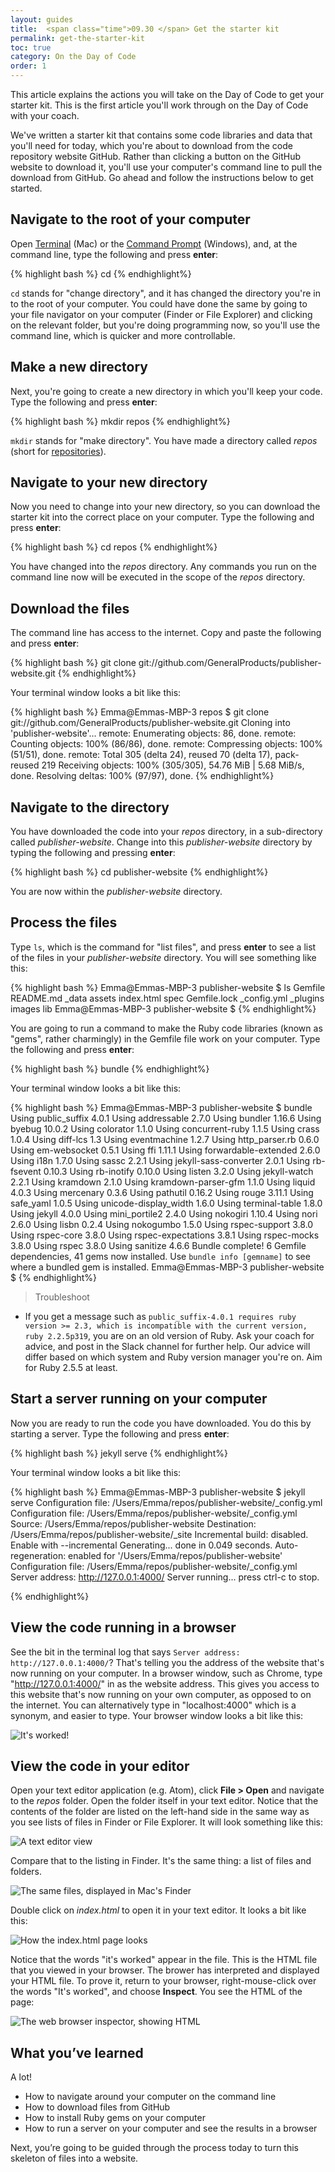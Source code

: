 ```yaml
---
layout: guides
title:  <span class="time">09.30 </span> Get the starter kit
permalink: get-the-starter-kit
toc: true
category: On the Day of Code
order: 1
---
```

<!-- <span class="tag tag--draft">Not started</span> -->
<!-- <span class="tag tag--progress">In progress</span> -->
<!-- <span class="tag tag--review">Ready for review</span> -->
<!-- <span class="tag tag--approved">Approved</span> -->

<p class="content__abstract">
  This article explains the actions you will take on the Day of Code to get your starter kit. This is the first article you'll work through on the Day of Code with your coach.
</p>

We've written a starter kit that contains some code libraries and data that you'll need for today, which you're about to download from the code repository website GitHub. Rather than clicking a button on the GitHub website to download it, you'll use your computer's command line to pull the download from GitHub. Go ahead and follow the instructions below to get started.

## Navigate to the root of your computer

Open [Terminal](glossary#terminal) (Mac) or the [Command Prompt](glossary#command-prompt) (Windows), and, at the command line, type the following and press **enter**:

{% highlight bash %}
  cd
{% endhighlight%}

`cd` stands for "change directory", and it has changed the directory you're in to the root of your computer. You could have done the same by going to your file navigator on your computer (Finder or File Explorer) and clicking on the relevant folder, but you're doing programming now, so you'll use the command line, which is quicker and more controllable.

## Make a new directory

Next, you're going to create a new directory in which you'll keep your code. Type the following and press **enter**:

{% highlight bash %}
  mkdir repos
{% endhighlight%}

`mkdir` stands for "make directory". You have made a directory called _repos_ (short for [repositories](/glossary#repositories)).

## Navigate to your new directory

Now you need to change into your new directory, so you can download the starter kit into the correct place on your computer. Type the following and press **enter**:

{% highlight bash %}
  cd repos
{% endhighlight%}

You have changed into the _repos_ directory. Any commands you run on the command line now will be executed in the scope of the _repos_ directory.

## Download the files

The command line has access to the internet. Copy and paste the following and press **enter**:

{% highlight bash %}
  git clone git://github.com/GeneralProducts/publisher-website.git
{% endhighlight%}

Your terminal window looks a bit like this:

{% highlight bash %}
  Emma@Emmas-MBP-3 repos $ git clone git://github.com/GeneralProducts/publisher-website.git
  Cloning into 'publisher-website'...
  remote: Enumerating objects: 86, done.
  remote: Counting objects: 100% (86/86), done.
  remote: Compressing objects: 100% (51/51), done.
  remote: Total 305 (delta 24), reused 70 (delta 17), pack-reused 219
  Receiving objects: 100% (305/305), 54.76 MiB | 5.68 MiB/s, done.
  Resolving deltas: 100% (97/97), done.
{% endhighlight%}

## Navigate to the directory

You have downloaded the code into your _repos_ directory, in a sub-directory called _publisher-website_. Change into this _publisher-website_ directory by typing the following and pressing **enter**:

{% highlight bash %}
  cd publisher-website
{% endhighlight%}

You are now within the _publisher-website_ directory.

## Process the files

Type `ls`, which is the command for "list files",  and press **enter** to see a list of the files in your _publisher-website_ directory. You will see something like this:

{% highlight bash %}
Emma@Emmas-MBP-3 publisher-website $ ls
Gemfile		README.md	_data		assets		index.html	spec
Gemfile.lock	_config.yml	_plugins	images		lib
Emma@Emmas-MBP-3 publisher-website $
{% endhighlight%}

You are going to run a command to make the Ruby code libraries (known as "gems", rather charmingly) in the Gemfile file work on your computer. Type the following and press **enter**:

{% highlight bash %}
  bundle
{% endhighlight%}

Your terminal window looks a bit like this:

{% highlight bash %}
  Emma@Emmas-MBP-3 publisher-website $ bundle
  Using public_suffix 4.0.1
  Using addressable 2.7.0
  Using bundler 1.16.6
  Using byebug 10.0.2
  Using colorator 1.1.0
  Using concurrent-ruby 1.1.5
  Using crass 1.0.4
  Using diff-lcs 1.3
  Using eventmachine 1.2.7
  Using http_parser.rb 0.6.0
  Using em-websocket 0.5.1
  Using ffi 1.11.1
  Using forwardable-extended 2.6.0
  Using i18n 1.7.0
  Using sassc 2.2.1
  Using jekyll-sass-converter 2.0.1
  Using rb-fsevent 0.10.3
  Using rb-inotify 0.10.0
  Using listen 3.2.0
  Using jekyll-watch 2.2.1
  Using kramdown 2.1.0
  Using kramdown-parser-gfm 1.1.0
  Using liquid 4.0.3
  Using mercenary 0.3.6
  Using pathutil 0.16.2
  Using rouge 3.11.1
  Using safe_yaml 1.0.5
  Using unicode-display_width 1.6.0
  Using terminal-table 1.8.0
  Using jekyll 4.0.0
  Using mini_portile2 2.4.0
  Using nokogiri 1.10.4
  Using nori 2.6.0
  Using lisbn 0.2.4
  Using nokogumbo 1.5.0
  Using rspec-support 3.8.0
  Using rspec-core 3.8.0
  Using rspec-expectations 3.8.1
  Using rspec-mocks 3.8.0
  Using rspec 3.8.0
  Using sanitize 4.6.6
  Bundle complete! 6 Gemfile dependencies, 41 gems now installed.
  Use `bundle info [gemname]` to see where a bundled gem is installed.
  Emma@Emmas-MBP-3 publisher-website $
{% endhighlight%}

> <span class="content__learn-more">Troubleshoot<span>
* If you get a message such as `public_suffix-4.0.1 requires ruby version >= 2.3, which is incompatible with the current version, ruby 2.2.5p319`, you are on an old version of Ruby. Ask your coach for advice, and post in the Slack channel for further help. Our advice will differ based on which system and Ruby version manager you're on. Aim for Ruby 2.5.5 at least.

## Start a server running on your computer

Now you are ready to run the code you have downloaded. You do this by starting a server.  Type the following and press **enter**:

{% highlight bash %}
  jekyll serve
{% endhighlight%}

Your terminal window looks a bit like this:

{% highlight bash %}
  Emma@Emmas-MBP-3 publisher-website $ jekyll serve
  Configuration file: /Users/Emma/repos/publisher-website/_config.yml
  Configuration file: /Users/Emma/repos/publisher-website/_config.yml
              Source: /Users/Emma/repos/publisher-website
        Destination: /Users/Emma/repos/publisher-website/_site
  Incremental build: disabled. Enable with --incremental
        Generating... done in 0.049 seconds.
  Auto-regeneration: enabled for '/Users/Emma/repos/publisher-website'
  Configuration file: /Users/Emma/repos/publisher-website/_config.yml
      Server address: http://127.0.0.1:4000/
    Server running... press ctrl-c to stop.

{% endhighlight%}


## View the code running in a browser

See the bit in the terminal log that says `Server address: http://127.0.0.1:4000/`? That's telling you the address of the website that's now running on your computer. In a browser window, such as Chrome, type "http://127.0.0.1:4000/" in as the website address. This gives you access to this website that's now running on your own computer, as opposed to on the internet. You can alternatively type in "localhost:4000" which is a synonym, and easier to type. Your browser window looks a bit like this:

![It's worked!](assets/images/its-worked.png)

## View the code in your editor

Open your text editor application (e.g. Atom), click **File > Open** and navigate to the _repos_ folder. Open the folder itself in your text editor. Notice that the contents of the folder are listed on the left-hand side in the same way as you see lists of files in Finder or File Explorer. It will look something like this:

![A text editor view](/assets/images/editor.png)

Compare that to the listing in Finder. It's the same thing: a list of files and folders.

![The same files, displayed in Mac's Finder](/assets/images/finder.png)


Double click on _index.html_ to open it in your text editor. It looks a bit like this:

![How the index.html page looks](/assets/images/index.png)

Notice that the words "it's worked" appear in the file. This is the HTML file that you viewed in your browser.
The brower has interpreted and displayed your HTML file. To prove it, return to your browser, right-mouse-click over the words "It's worked", and choose **Inspect**. You see the HTML of the page:

![The web browser inspector, showing HTML](/assets/images/inspector.png)

## What you’ve learned

A lot!

* How to navigate around your computer on the command line
* How to download files from GitHub
* How to install Ruby gems on your computer
* How to run a server on your computer and see the results in a browser

Next, you’re going to be guided through the process today to turn this skeleton of files into a website.
